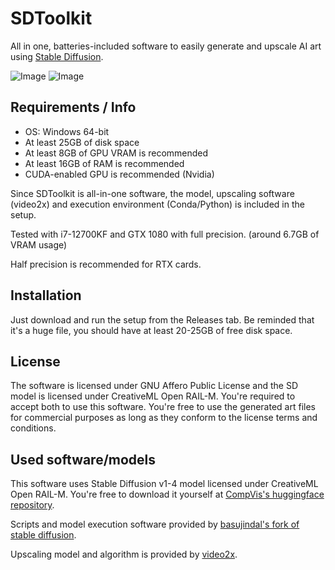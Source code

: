 # SDToolkit

All in one, batteries-included software to easily generate and upscale AI art using [Stable Diffusion](https://github.com/CompVis/stable-diffusion).

![Image](https://i.imgur.com/EyjdVXj.png)
![Image](https://i.imgur.com/kB3mL6e.png)

## Requirements / Info

- OS: Windows 64-bit
- At least 25GB of disk space
- At least 8GB of GPU VRAM is recommended
- At least 16GB of RAM is recommended
- CUDA-enabled GPU is recommended (Nvidia)

Since SDToolkit is all-in-one software, the model, upscaling software (video2x) and execution environment (Conda/Python) is included in the setup.

Tested with i7-12700KF and GTX 1080 with full precision. (around 6.7GB of VRAM usage)

Half precision is recommended for RTX cards.

## Installation

Just download and run the setup from the Releases tab. Be reminded that it's a huge file, you should have at least 20-25GB of free disk space.

## License

The software is licensed under GNU Affero Public License and the SD model is licensed under CreativeML Open RAIL-M. You're required to accept both to use this software. You're free to use the generated art files for commercial purposes as long as they conform to the license terms and conditions.

## Used software/models

This software uses Stable Diffusion v1-4 model licensed under CreativeML Open RAIL-M.
You're free to download it yourself at [CompVis's huggingface repository](https://huggingface.co/CompVis/stable-diffusion-v-1-4-original).

Scripts and model execution software provided by [basujindal's fork of stable diffusion](https://github.com/basujindal/stable-diffusion/).

Upscaling model and algorithm is provided by [video2x](https://github.com/k4yt3x/video2x).
